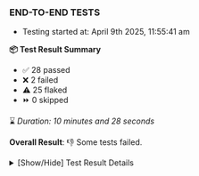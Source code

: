 ### END-TO-END TESTS

- Testing started at: April 9th 2025, 11:55:41 am

**📦 Test Result Summary**

- ✅ 28 passed
- ❌ 2 failed
- ⚠️ 25 flaked
- ⏩ 0 skipped

⌛ _Duration: 10 minutes and 28 seconds_

**Overall Result**: 👎 Some tests failed.



<details>
    <summary>[Show/Hide] Test Result Details</summary>
    <div markdown="1">

| Test | Browser | Test Case | Tags | Result |
| :---: | :---: | :--- | :---: | :---: |
| 1 | chromium-meshery-provider | Verify Kanvas Snapshot using data-testid | unstable | ⚠️ |
| 2 | chromium-meshery-provider | Verify Configure Metrics Navigation and Settings | unstable | ⚠️ |
| 3 | chromium-meshery-provider | Transition to disconnected state and then back to connected state | unstable | ⚠️ |
| 4 | chromium-meshery-provider | Transition to ignored state and then back to connected state | unstable | ⚠️ |
| 5 | chromium-meshery-provider | Transition to not found state and then back to connected state | unstable | ⚠️ |
| 6 | chromium-meshery-provider | Delete Kubernetes cluster connections | unstable | ⚠️ |
| 7 | chromium-meshery-provider | Configure Existing Istio adapter through Mesh Adapter URL from Management page | unstable | ⚠️ |
| 8 | chromium-meshery-provider | Verify Performance Analysis Details | unstable | ⚠️ |
| 9 | chromium-meshery-provider | Add performance profile with load generator &quot;fortio&quot; and service mesh &quot;None&quot; | unstable | ⚠️ |
| 10 | chromium-meshery-provider | Ping Istio Adapter | unstable | ⚠️ |
| 11 | chromium-meshery-provider | Connect to Meshery Istio Adapter and configure it |  | ❌ |
| 12 | chromium-meshery-provider | Verify Kanvas Details | unstable | ⚠️ |
| 13 | chromium-meshery-provider | View detailed result of a performance profile (Graph Visualiser) with load generator &quot;fortio&quot; and service mesh &quot;None&quot; | unstable | ⚠️ |
| 14 | chromium-meshery-provider | Verify Meshery Adapter for Istio Section | unstable | ⚠️ |
| 15 | chromium-local-provider | Add a cluster connection by uploading kubeconfig file | unstable | ⚠️ |
| 16 | chromium-local-provider | Transition to disconnected state and then back to connected state | unstable | ⚠️ |
| 17 | chromium-local-provider | Transition to ignored state and then back to connected state | unstable | ⚠️ |
| 18 | chromium-local-provider | Transition to not found state and then back to connected state | unstable | ⚠️ |
| 19 | chromium-local-provider | Delete Kubernetes cluster connections | unstable | ⚠️ |
| 20 | chromium-local-provider | Verify Kanvas Snapshot using data-testid | unstable | ⚠️ |
| 21 | chromium-meshery-provider | Edit the configuration of a performance profile with load generator &quot;fortio&quot; and service mesh &quot;None&quot; | unstable | ⚠️ |
| 22 | chromium-local-provider | Verify Configure Metrics Navigation and Settings | unstable | ⚠️ |
| 23 | chromium-local-provider | Configure Existing Istio adapter through Mesh Adapter URL from Management page | unstable | ⚠️ |
| 24 | chromium-local-provider | Verify Performance Analysis Details | unstable | ⚠️ |
| 25 | chromium-local-provider | Verify Meshery Adapter for Istio Section | unstable | ⚠️ |
| 26 | chromium-meshery-provider | Compare test of a performance profile with load generator &quot;fortio&quot; and service mesh &quot;None&quot; | unstable | ⚠️ |
| 27 | chromium-local-provider | Add performance profile with load generator &quot;fortio&quot; and service mesh &quot;None&quot; | unstable | ⚠️ |
| 28 | chromium-local-provider | Ping Istio Adapter | unstable | ⚠️ |
| 29 | chromium-meshery-provider | Delete a performance profile with load generator &quot;fortio&quot; and service mesh &quot;None&quot; | unstable | ⚠️ |
| 30 | chromium-local-provider | Connect to Meshery Istio Adapter and configure it |  | ❌ |
| 31 | chromium-local-provider | View detailed result of a performance profile (Graph Visualiser) with load generator &quot;fortio&quot; and service mesh &quot;None&quot; | unstable | ⚠️ |
| 32 | chromium-local-provider | Edit the configuration of a performance profile with load generator &quot;fortio&quot; and service mesh &quot;None&quot; | unstable | ⚠️ |
| 33 | chromium-local-provider | Compare test of a performance profile with load generator &quot;fortio&quot; and service mesh &quot;None&quot; | unstable | ⚠️ |
| 34 | chromium-local-provider | Delete a performance profile with load generator &quot;fortio&quot; and service mesh &quot;None&quot; | unstable | ⚠️ |

</div>
</details>


<!-- To see the full report, please visit our CI/CD pipeline with reporter. -->